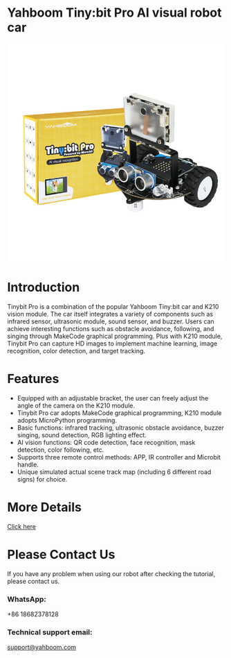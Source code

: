 # Yahboom Tiny:bit Pro AI visual robot car
![](https://github.com/YahboomTechnology/TinybitPro/blob/main/Yahboom_TinybitPro.jpg)
# Introduction
Tinybit Pro is a combination of the popular Yahboom Tiny:bit car and K210 vision module. The car itself integrates a variety of components such as infrared sensor, ultrasonic module, sound sensor, and buzzer. Users can achieve interesting functions such as obstacle avoidance, following, and singing through MakeCode graphical programming. Plus with K210 module, Tinybit Pro can capture HD images to implement machine learning, image recognition, color detection, and target tracking.
# Features
* Equipped with an adjustable bracket, the user can freely adjust the angle of the camera on the K210 module.
* Tinybit Pro car adopts MakeCode graphical programming, K210 module adopts MicroPython programming.
* Basic functions: infrared tracking, ultrasonic obstacle avoidance, buzzer singing, sound detection, RGB lighting effect.
* AI vision functions: QR code detection, face recognition, mask detection, color following, etc.
* Supports three remote control methods: APP, IR controller and Microbit handle.
* Unique simulated actual scene track map (including 6 different road signs) for choice.

# More Details
[Click here](https://category.yahboom.net/products/tinybit-pro)

# Please Contact Us
If you have any problem when using our robot after checking the tutorial, please contact us.

### WhatsApp:
+86 18682378128

### Technical support email: 
support@yahboom.com
